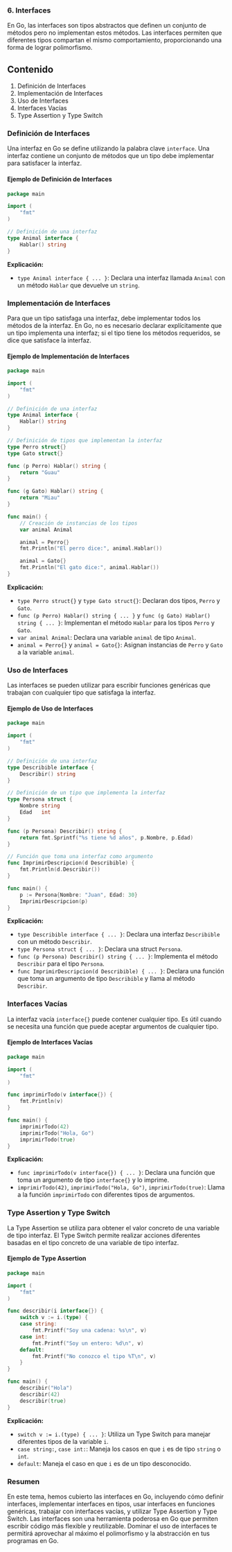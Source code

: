 ### 6. Interfaces

En Go, las interfaces son tipos abstractos que definen un conjunto de métodos pero no implementan estos métodos. Las interfaces permiten que diferentes tipos compartan el mismo comportamiento, proporcionando una forma de lograr polimorfismo.

## Contenido

1. Definición de Interfaces
2. Implementación de Interfaces
3. Uso de Interfaces
4. Interfaces Vacías
5. Type Assertion y Type Switch

### Definición de Interfaces

Una interfaz en Go se define utilizando la palabra clave `interface`. Una interfaz contiene un conjunto de métodos que un tipo debe implementar para satisfacer la interfaz.

#### Ejemplo de Definición de Interfaces

```go
package main

import (
    "fmt"
)

// Definición de una interfaz
type Animal interface {
    Hablar() string
}
```

**Explicación:**
- `type Animal interface { ... }`: Declara una interfaz llamada `Animal` con un método `Hablar` que devuelve un `string`.

### Implementación de Interfaces

Para que un tipo satisfaga una interfaz, debe implementar todos los métodos de la interfaz. En Go, no es necesario declarar explícitamente que un tipo implementa una interfaz; si el tipo tiene los métodos requeridos, se dice que satisface la interfaz.

#### Ejemplo de Implementación de Interfaces

```go
package main

import (
    "fmt"
)

// Definición de una interfaz
type Animal interface {
    Hablar() string
}

// Definición de tipos que implementan la interfaz
type Perro struct{}
type Gato struct{}

func (p Perro) Hablar() string {
    return "Guau"
}

func (g Gato) Hablar() string {
    return "Miau"
}

func main() {
    // Creación de instancias de los tipos
    var animal Animal

    animal = Perro{}
    fmt.Println("El perro dice:", animal.Hablar())

    animal = Gato{}
    fmt.Println("El gato dice:", animal.Hablar())
}
```

**Explicación:**
- `type Perro struct{}` y `type Gato struct{}`: Declaran dos tipos, `Perro` y `Gato`.
- `func (p Perro) Hablar() string { ... }` y `func (g Gato) Hablar() string { ... }`: Implementan el método `Hablar` para los tipos `Perro` y `Gato`.
- `var animal Animal`: Declara una variable `animal` de tipo `Animal`.
- `animal = Perro{}` y `animal = Gato{}`: Asignan instancias de `Perro` y `Gato` a la variable `animal`.

### Uso de Interfaces

Las interfaces se pueden utilizar para escribir funciones genéricas que trabajan con cualquier tipo que satisfaga la interfaz.

#### Ejemplo de Uso de Interfaces

```go
package main

import (
    "fmt"
)

// Definición de una interfaz
type Describible interface {
    Describir() string
}

// Definición de un tipo que implementa la interfaz
type Persona struct {
    Nombre string
    Edad   int
}

func (p Persona) Describir() string {
    return fmt.Sprintf("%s tiene %d años", p.Nombre, p.Edad)
}

// Función que toma una interfaz como argumento
func ImprimirDescripcion(d Describible) {
    fmt.Println(d.Describir())
}

func main() {
    p := Persona{Nombre: "Juan", Edad: 30}
    ImprimirDescripcion(p)
}
```

**Explicación:**
- `type Describible interface { ... }`: Declara una interfaz `Describible` con un método `Describir`.
- `type Persona struct { ... }`: Declara una struct `Persona`.
- `func (p Persona) Describir() string { ... }`: Implementa el método `Describir` para el tipo `Persona`.
- `func ImprimirDescripcion(d Describible) { ... }`: Declara una función que toma un argumento de tipo `Describible` y llama al método `Describir`.

### Interfaces Vacías

La interfaz vacía `interface{}` puede contener cualquier tipo. Es útil cuando se necesita una función que puede aceptar argumentos de cualquier tipo.

#### Ejemplo de Interfaces Vacías

```go
package main

import (
    "fmt"
)

func imprimirTodo(v interface{}) {
    fmt.Println(v)
}

func main() {
    imprimirTodo(42)
    imprimirTodo("Hola, Go")
    imprimirTodo(true)
}
```

**Explicación:**
- `func imprimirTodo(v interface{}) { ... }`: Declara una función que toma un argumento de tipo `interface{}` y lo imprime.
- `imprimirTodo(42)`, `imprimirTodo("Hola, Go")`, `imprimirTodo(true)`: Llama a la función `imprimirTodo` con diferentes tipos de argumentos.

### Type Assertion y Type Switch

La Type Assertion se utiliza para obtener el valor concreto de una variable de tipo interfaz. El Type Switch permite realizar acciones diferentes basadas en el tipo concreto de una variable de tipo interfaz.

#### Ejemplo de Type Assertion

```go
package main

import (
    "fmt"
)

func describir(i interface{}) {
    switch v := i.(type) {
    case string:
        fmt.Printf("Soy una cadena: %s\n", v)
    case int:
        fmt.Printf("Soy un entero: %d\n", v)
    default:
        fmt.Printf("No conozco el tipo %T\n", v)
    }
}

func main() {
    describir("Hola")
    describir(42)
    describir(true)
}
```

**Explicación:**
- `switch v := i.(type) { ... }`: Utiliza un Type Switch para manejar diferentes tipos de la variable `i`.
- `case string:`, `case int:`: Maneja los casos en que `i` es de tipo `string` o `int`.
- `default`: Maneja el caso en que `i` es de un tipo desconocido.

### Resumen

En este tema, hemos cubierto las interfaces en Go, incluyendo cómo definir interfaces, implementar interfaces en tipos, usar interfaces en funciones genéricas, trabajar con interfaces vacías, y utilizar Type Assertion y Type Switch. Las interfaces son una herramienta poderosa en Go que permiten escribir código más flexible y reutilizable. Dominar el uso de interfaces te permitirá aprovechar al máximo el polimorfismo y la abstracción en tus programas en Go.